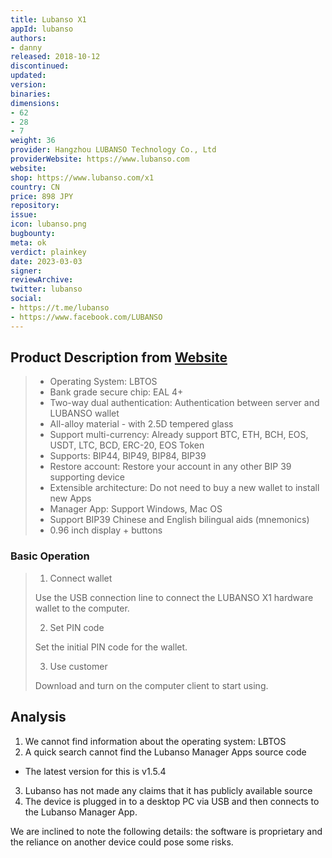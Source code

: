 ```yaml
---
title: Lubanso X1
appId: lubanso
authors:
- danny
released: 2018-10-12
discontinued: 
updated: 
version: 
binaries: 
dimensions:
- 62
- 28
- 7 
weight: 36
provider: Hangzhou LUBANSO Technology Co., Ltd
providerWebsite: https://www.lubanso.com
website: 
shop: https://www.lubanso.com/x1
country: CN
price: 898 JPY
repository: 
issue: 
icon: lubanso.png
bugbounty: 
meta: ok
verdict: plainkey
date: 2023-03-03
signer: 
reviewArchive: 
twitter: lubanso
social: 
- https://t.me/lubanso
- https://www.facebook.com/LUBANSO
---
```


## Product Description from [Website](https://www.lubanso.com/x1)

> - Operating System: LBTOS
> - Bank grade secure chip: EAL 4+
> - Two-way dual authentication: Authentication between server and LUBANSO wallet
> - All-alloy material - with 2.5D tempered glass
> - Support multi-currency: Already support BTC, ETH, BCH, EOS, USDT, LTC, BCD, ERC-20, EOS Token
> - Supports: BIP44, BIP49, BIP84, BIP39
> - Restore account: Restore your account in any other BIP 39 supporting device
> - Extensible architecture: Do not need to buy a new wallet to install new Apps
> - Manager App: Support Windows, Mac OS
> - Support BIP39 Chinese and English bilingual aids (mnemonics)
> - 0.96 inch display + buttons 

### Basic Operation 

> 1. Connect wallet
>
> Use the USB connection line to connect the LUBANSO X1 hardware wallet to the computer.
>
> 2. Set PIN code
>
> Set the initial PIN code for the wallet.
>
> 3. Use customer
>
> Download and turn on the computer client to start using.

## Analysis 

1. We cannot find information about the operating system: LBTOS
2. A quick search cannot find the Lubanso Manager Apps source code
- The latest version for this is v1.5.4
3. Lubanso has not made any claims that it has publicly available source
4. The device is plugged in to a desktop PC via USB and then connects to the Lubanso Manager App. 

We are inclined to note the following details: the software is proprietary and the reliance on another device could pose some risks. 
